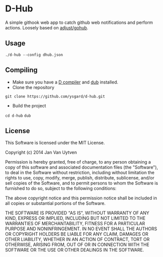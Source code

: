 # D-Hub

A simple githook web app to catch github web notifications and perform
actions.  Loosely based on [adjust/gohub](https://github.com/adjust/gohub).

## Usage

`./d-hub --config dhub.json`

## Compiling

* Make sure you have a [D compiler](http://dlang.org/)  and [dub](http://code.dlang.org/) installed.
* Clone the repository

`git clone https://github.com/ysgard/d-hub.git`

* Build the project

`cd d-hub`
`dub`

## License

This Software is licensed under the MIT License.

Copyright (c) 2014 Jan Van Uytven

Permission is hereby granted, free of charge, to any person obtaining a copy of this software and associated documentation files (the "Software"), to deal in the Software without restriction, including without limitation the rights to use, copy, modify, merge, publish, distribute, sublicense, and/or sell copies of the Software, and to permit persons to whom the Software is furnished to do so, subject to the following conditions:

The above copyright notice and this permission notice shall be included in all copies or substantial portions of the Software.

THE SOFTWARE IS PROVIDED "AS IS", WITHOUT WARRANTY OF ANY KIND, EXPRESS OR IMPLIED, INCLUDING BUT NOT LIMITED TO THE WARRANTIES OF MERCHANTABILITY, FITNESS FOR A PARTICULAR PURPOSE AND NONINFRINGEMENT. IN NO EVENT SHALL THE AUTHORS OR COPYRIGHT HOLDERS BE LIABLE FOR ANY CLAIM, DAMAGES OR OTHER LIABILITY, WHETHER IN AN ACTION OF CONTRACT, TORT OR OTHERWISE, ARISING FROM, OUT OF OR IN CONNECTION WITH THE SOFTWARE OR THE USE OR OTHER DEALINGS IN THE SOFTWARE.
